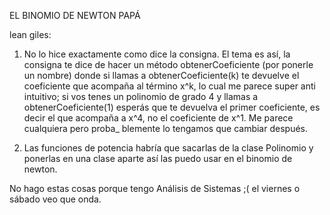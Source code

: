 EL BINOMIO DE NEWTON PAPÁ

lean giles:

1) No lo hice exactamente como dice la consigna. El tema es así, la consigna te dice de hacer un método obtenerCoeficiente 
(por ponerle un nombre) donde si llamas a obtenerCoeficiente(k) te devuelve el coeficiente que acompaña al término x^k, lo
cual me parece super anti intuitivo; si vos tenes un polinomio de grado 4 y llamas a obtenerCoeficiente(1) esperás que te
devuelva el primer coeficiente, es decir el que acompaña a x^4, no el coeficiente de x^1. Me parece cualquiera pero proba_
blemente lo tengamos que cambiar después.

2) Las funciones de potencia habría que sacarlas de la clase Polinomio y ponerlas en una clase aparte así las puedo usar
en el binomio de newton.

No hago estas cosas porque tengo Análisis de Sistemas ;( el viernes o sábado veo que onda.

